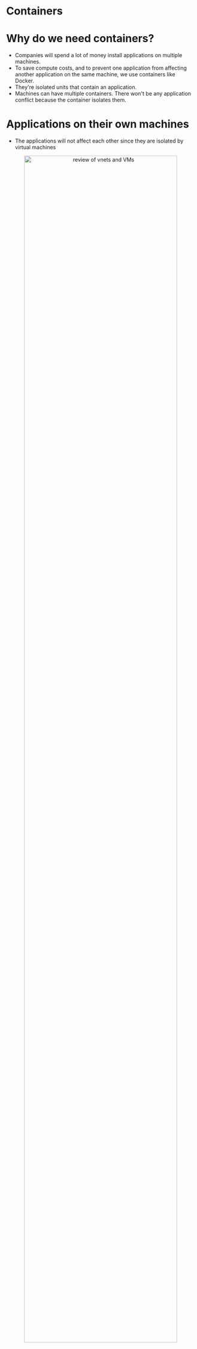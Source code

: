 # Containers


# Why do we need containers?
- Companies will spend a lot of money install applications on multiple machines.
- To save compute costs, and to prevent one application from affecting another application on the same machine, we use containers like Docker.
- They're isolated units that contain an application. 
- Machines can have multiple containers. There won't be any application conflict because the container isolates them.


# Applications on their own machines
- The applications will not affect each other since they are isolated by virtual machines
<p align="center">
  
<img src="https://user-images.githubusercontent.com/104326475/172237243-cf28ae52-610c-420a-b998-cf9dc56c570d.png" height="90%" width="90%" alt="review of vnets and VMs"/>

<p/>

# Example of why companies use containers
- Imagine having 2-3 applications on one virtual machine 
- Sometimes, an installation or an update can affect each other and cause the other to crash
- To combat that, admins will use containers
<p align="center">
  
<img src="https://user-images.githubusercontent.com/104326475/172234121-1aee58aa-163c-4b6f-b2f2-ebd7838b7bc9.png" height="90%" width="90%" alt="review of vnets and VMs"/>

# Containers diagram
- This is for visual learners like myself
- Containers like dockers would be used to isolate multiple applications installed on a single virtual machine 
<p align="center">
  
<img src="https://user-images.githubusercontent.com/104326475/172236880-f1d186e5-ac14-4777-b617-c763e1c7e875.png" height="90%" width="90%" alt="review of vnets and VMs"/>
  
<p/>



# Deploying Docker instance on Linux Machine
- Create a Linux Machine
- Download and install Putty


# Why are we using Putty?
- Putty is used to SSH into a Linux machine from a Windows-based machine
- Enter the Public IP of the linux vm created and SSH into the VM

<p align="center">
  
<img src="https://user-images.githubusercontent.com/104326475/173869736-3f199e1f-f486-45f6-918f-f99e539c85da.png" height="40%" width="40%" alt="review of vnets and VMs"/>
  
<p/>

# Enter the following commands and install Docker
- Go to the website - https://docs.docker.com/engine/install/ubuntu/ - here users can insert the following commands to install Docker

<p align="center">
  
<img src="https://user-images.githubusercontent.com/104326475/173877905-d21fd935-9902-442d-a61c-885a634a34dd.png" height="105%" width="105%" alt="review of vnets and VMs"/>
  
<p/>

# Confirmation of Docker installation
<p align="center">
  
<img src="https://user-images.githubusercontent.com/104326475/173882454-fb041333-0f12-4ef9-b682-f35f8aa996b8.png" height="65%" width="65%" alt="review of vnets and VMs"/>
  
<p/>


# 141 - Follow video to build the image
- The container will be built from the image
- Once admin runs the commands, the Linux VM shoulde run the container with the help of the Docker Engine on the Linux VM

# Copy the public folder - created by Udemy Instructor - we're creating an Image
- Then we're going to create a container from the image
- Copy the contents in the folder onto the linux vm using WinSCP
- Run the commands to create the image from the contents

<p align="center">
  
<img src="https://user-images.githubusercontent.com/104326475/173903424-65b9a00d-9a00-4167-80de-398d69459e11.png" height="65%" width="65%" alt="review of vnets and VMs"/>
  
<p/>

# Open up port 80 because now users will need to access the Linux VM to view the container
<p align="center">
  
<img src="https://user-images.githubusercontent.com/104326475/173903621-4853b78a-75ee-4e15-a1a9-9077c1ca0da2.png" height="125%" width="125%" alt="review of vnets and VMs"/>
  
<p/>

# Successful container on Linux VM
- The application is now being ran as a container on the Linux VM.
- Everything is running as a container with the help of the Docker Engine

<p align="center">
  
<img src="https://user-images.githubusercontent.com/104326475/173903920-7189f17e-f4ad-4dca-bb5d-13cf0c2c7f33.png" height="65%" width="65%" alt="review of vnets and VMs"/>
  
<p/>


# Purpose of Azure Container Registry
- This service can be used to hold your images on Azure.
- One can also host images on DockerHub
- Other developers can run a container on another vm based on that image

# Create the Azure container registry
- 


# Push the image from the Linux VM onto the container registry
- 

# Container Instance
- Create a container instance using the Azure service and select it from the Container Registry
- It will have an public IP where users can access it via the internet
